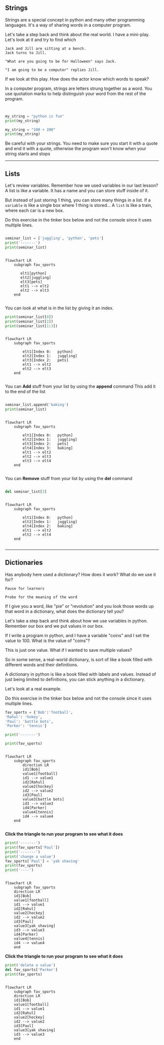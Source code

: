 ## Strings

Strings are a special concept in python and many other programming languages.  It's a way of sharing words in a computer program.


Let's take a step back and think about the real world.  I have a mini-play.
Let's look at it and try to find which


    Jack and Jill are sitting at a bench.
    Jack turns to Jill.

    "What are you going to be for Halloween" says Jack.

    "I am going to be a computer" replies Jill.



If we look at this play.  How does the actor know which words to speak?




In a computer program, strings are letters strung together as a word.  You use
quotation marks to help distinguish your word from the rest of the program.


```python


my_string = "python is fun"
print(my_string)

my_string = "100 + 200"
print(my_string)


```


Be careful with your strings.  You need to make sure you start it with a quote and end it with a quote, otherwise the program won't know when your string starts and stops

---

## Lists

Let's review variables.  Remember how we used variables in our last lesson?
A list is like a variable.  It has a name and you can store stuff inside of it.

But instead of just storing 1 thing, you can store many things in a list.
If a `variable` is like a single box where 1 thing is stored...
A `list` is like a train, where each car is a new box.


Do this exercise in the tinker box below and not the console since it uses multiple lines.

```python

seminar_list = ['juggling', 'python', 'pets']
print('-------')
print(seminar_list)
```


```mermaid

flowchart LR
    subgraph fav_sports

       elt1[python]
       elt2[juggling]
       elt3[pets]
       elt1 --> elt2
       elt2 --> elt3
    end


```

You can look at what is in the list by giving it an index.


```python
print(seminar_list[0])
print(seminar_list[2])
print(seminar_list[1:3])

```
```mermaid

flowchart LR
    subgraph fav_sports

        elt1[Index 0:   python]
        elt2[Index 1:   juggling]
        elt3[Index 2:   pets]
        elt1 --> elt2
        elt2 --> elt3
    end


```

You can **Add** stuff from your list by using the **append** command
This add it to the end of the list

```python

seminar_list.append('baking')
print(seminar_list)

```


```mermaid

flowchart LR
    subgraph fav_sports

        elt1[Index 0:   python]
        elt2[Index 1:   juggling]
        elt3[Index 2:   pets]
        elt4[Index 3:   baking]
        elt1 --> elt2
        elt2 --> elt3
        elt3 --> elt4
    end


```


You can **Remove** stuff from your list by using the **del** command

```python

del seminar_list[3]

```


```mermaid

flowchart LR
    subgraph fav_sports

        elt1[Index 0:   python]
        elt2[Index 1:   juggling]
        elt4[Index 2:   baking]
        elt1 --> elt2
        elt2 --> elt4
    end


```


---


## Dictionaries

Has anybody here used a dictionary?  How does it work?  What do we use it for?

``Pause for learners``

``Probe for the meaning of the word``


If I give you a word, like "pie" or "revolution" and you look those words up that word in a dictionary, what does the dictionary
tell you?

Let's take a step back and think about how we use variables in python.  Remember our box and we put values in our box.

If I write a program in python, and I have a variable "coins" and I set the value to 100.
What is the value of "coins"?

This is just one value.  What if I wanted to save multiple values?

So in some sense, a real-world dictionary, is sort of like a book filled with different words and their definitions.

A dictionary in python is like a book filled with labels and values.  Instead of just being limited to definitions, you
can stick anything in a dictionary.

Let's look at a real example.



Do this exercise in the tinker box below and not the console since it uses multiple lines.

```python
fav_sports = {'Bob':'football',
'Rahul': 'hokey',
'Paul': 'battle bots',
'Parker': 'tennis'}

print('-------')

print(fav_sports)
```


```mermaid

flowchart LR
    subgraph fav_sports
        direction LR
        id1[Bob]
        value1[football]
        id1 --> value1
        id2[Rahul]
        value2[hockey]
        id2 --> value2
        id3[Paul]
        value3[battle bots]
        id3 --> value3
        id4[Parker]
        value4[tennis]
        id4 --> value4
    end


```

**Click the triangle to run your program to see what it does**



```python
print('-------')
print(fav_sports['Paul'])
print('-------')
print('change a value')
fav_sports['Paul'] = 'yak shaving'
print(fav_sports)
print('----')
```

```mermaid

flowchart LR
    subgraph fav_sports
    direction LR
    id1[Bob]
    value1[football]
    id1 --> value1
    id2[Rahul]
    value2[hockey]
    id2 --> value2
    id3[Paul]
    value3[yak shaving]
    id3 --> value3
    id4[Parker]
    value4[tennis]
    id4 --> value4
    end

```



**Click the triangle to run your program to see what it does**

```python
print('delete a value')
del fav_sports['Parker']
print(fav_sports)
```

```mermaid

flowchart LR
    subgraph fav_sports
    direction LR
    id1[Bob]
    value1[football]
    id1 --> value1
    id2[Rahul]
    value2[hockey]
    id2 --> value2
    id3[Paul]
    value3[yak shaving]
    id3 --> value3
    end
```
